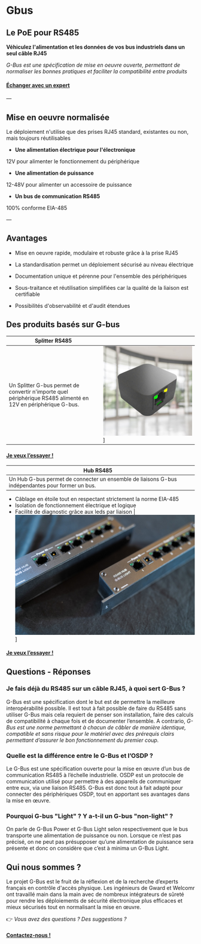 **Gbus** 
=========


**Le PoE pour RS485**
---------------------


**Véhiculez l'alimentation et les données de vos bus industriels dans un seul câble RJ45**


*G-Bus est une spécification de mise en oeuvre ouverte, permettant de normaliser les bonnes pratiques et faciliter la compatibilité entre produits*


#### [Échanger avec un expert ](https://coda.io/form/G-Bus_dW-qvQxBeKl?Origin=EXPERT)


—


**Mise en oeuvre normalisée**
-----------------------------


Le déploiement n'utilise que des prises RJ45 standard, existantes ou non, mais toujours réutilisables


*  **Une alimentation électrique pour l'électronique**

12V pour alimenter le fonctionnement du périphérique


*  **Une alimentation de puissance**
  


12-48V pour alimenter un accessoire de puissance


*  **Un bus de communication RS485**
  


100% conforme EIA-485


—


**Avantages**
-------------


*  Mise en oeuvre rapide, modulaire et robuste grâce à la prise RJ45
  
*  La standardisation permet un déploiement sécurisé au niveau électrique
  
*  Documentation unique et pérenne pour l'ensemble des périphériques
  
*  Sous-traitance et réutilisation simplifiées car la qualité de la liaison est certifiable
  
*  Possibilités d'observabilité et d'audit étendues
  


**Des produits basés sur G-bus** 
---------------------------------


| **Splitter RS485**  |  |
| ------------ | ------------ |
|Un Splitter G-bus permet de convertir n'importe quel périphérique RS485 alimenté en 12V en périphérique G-bus.  |  ![Topologie étoile G-Bus](img/splitter.jpg)]


#### [**Je veux l’essayer !**](https://coda.io/form/G-Bus_dW-qvQxBeKl?Origin=SPLIT)


| **Hub RS485**  |  |
| ------------ | ------------ |
|Un Hub G-bus permet de connecter un ensemble de liaisons G-bus indépendantes pour former un bus.


*  Câblage en étoile tout en respectant strictement la norme EIA-485
*  Isolation de fonctionnement électrique et logique
*  Facilité de diagnostic grâce aux leds par liaison  |  ![Topologie étoile G-Bus](img/hub-light.jpg)]


#### [**Je veux l’essayer !**](https://coda.io/form/G-Bus_dW-qvQxBeKl?Origin=HUB)


**Questions - Réponses** 
---------------------------------
### **Je fais déjà du RS485 sur un câble RJ45, à quoi sert G-Bus ?**
G-Bus est une spécification dont le but est de permettre la meilleure interopérabilité possible. Il est tout à fait possible de faire du RS485 sans utiliser G-Bus mais cela requiert de penser son installation, faire des calculs de compatibilité à chaque fois et de documenter l’ensemble. A contrario, *G-Bus est une norme permettant à chacun de câbler de manière identique, compatible et sans risque pour le matériel avec des prérequis clairs permettant d’assurer le bon fonctionnement du premier coup.*


### **Quelle est la différence entre le G-Bus et l’OSDP ?**
Le G-Bus est une spécification ouverte pour la mise en œuvre d’un bus de communication RS485 à l’échelle industrielle.
OSDP est un protocole de communication utilisé pour permettre à des appareils de communiquer entre eux, via une liaison RS485.
G-Bus est donc tout à fait adapté pour connecter des périphériques OSDP, tout en apportant ses avantages dans la mise en œuvre.

### **Pourquoi G-bus "Light" ? Y a-t-il un G-bus "non-light" ?**
On parle de G-Bus Power et G-Bus Light selon respectivement que le bus transporte une alimentation de puissance ou non.
Lorsque ce n’est pas précisé, on ne peut pas présupposer qu’une alimentation de puissance sera présente et donc on considère que c’est à minima un G-Bus Light.

**Qui nous sommes ?** 
---------------------------------
Le projet G-Bus est le fruit de la réflexion et de la recherche d’experts français en contrôle d'accès physique. Les ingénieurs de Gward et Welcomr ont travaillé main dans la main avec de nombreux intégrateurs de sûreté pour rendre les déploiements de sécurité électronique plus efficaces et mieux sécurisés tout en normalisant la mise en œuvre.

👉 *Vous avez des questions ? Des suggestions ?*

#### [**Contactez-nous !**](https://coda.io/form/G-Bus_dW-qvQxBeKl?Origin=CONTACT)

